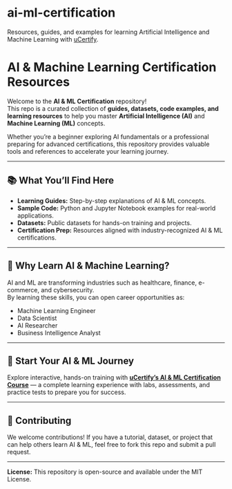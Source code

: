 # ai-ml-certification
Resources, guides, and examples for learning Artificial Intelligence and Machine Learning with [uCertify](https://www.ucertify.com/).
# AI & Machine Learning Certification Resources

Welcome to the **AI & ML Certification** repository!  
This repo is a curated collection of **guides, datasets, code examples, and learning resources** to help you master **Artificial Intelligence (AI)** and **Machine Learning (ML)** concepts.

Whether you’re a beginner exploring AI fundamentals or a professional preparing for advanced certifications, this repository provides valuable tools and references to accelerate your learning journey.

---

## 📚 What You’ll Find Here

- **Learning Guides:** Step-by-step explanations of AI & ML concepts.
- **Sample Code:** Python and Jupyter Notebook examples for real-world applications.
- **Datasets:** Public datasets for hands-on training and projects.
- **Certification Prep:** Resources aligned with industry-recognized AI & ML certifications.

---

## 🎯 Why Learn AI & Machine Learning?

AI and ML are transforming industries such as healthcare, finance, e-commerce, and cybersecurity.  
By learning these skills, you can open career opportunities as:

- Machine Learning Engineer
- Data Scientist
- AI Researcher
- Business Intelligence Analyst

---

## 🚀 Start Your AI & ML Journey

Explore interactive, hands-on training with **[uCertify’s AI & ML Certification Course](https://www.ucertify.com)** — a complete learning experience with labs, assessments, and practice tests to prepare you for success.

---

## 🤝 Contributing

We welcome contributions! If you have a tutorial, dataset, or project that can help others learn AI & ML, feel free to fork this repo and submit a pull request.

---

**License:** This repository is open-source and available under the MIT License.
